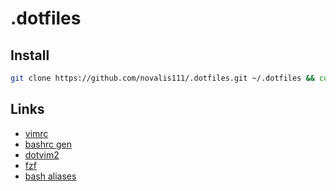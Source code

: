 # .dotfiles

## Install
```bash
git clone https://github.com/novalis111/.dotfiles.git ~/.dotfiles && cd ~/.dotfiles && bash install.sh && cd -
```

## Links
* [vimrc](https://github.com/amix/vimrc)
* [bashrc gen](http://bashrcgenerator.com/)
* [dotvim2](https://github.com/vitaly/dotvim2)
* [fzf](https://github.com/junegunn/fzf)
* [bash aliases](https://www.cyberciti.biz/tips/bash-aliases-mac-centos-linux-unix.html)
